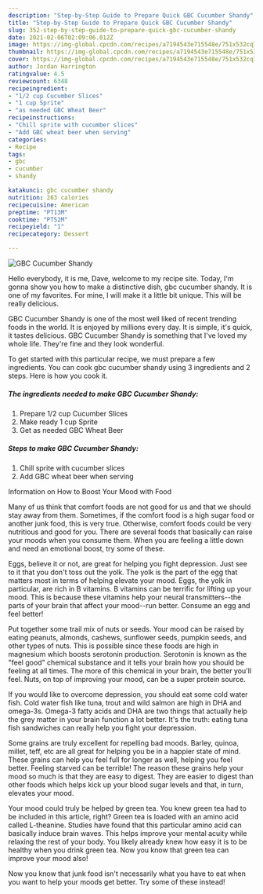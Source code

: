 ```yaml
---
description: "Step-by-Step Guide to Prepare Quick GBC Cucumber Shandy"
title: "Step-by-Step Guide to Prepare Quick GBC Cucumber Shandy"
slug: 352-step-by-step-guide-to-prepare-quick-gbc-cucumber-shandy
date: 2021-02-06T02:09:06.012Z
image: https://img-global.cpcdn.com/recipes/a7194543e715548e/751x532cq70/gbc-cucumber-shandy-recipe-main-photo.jpg
thumbnail: https://img-global.cpcdn.com/recipes/a7194543e715548e/751x532cq70/gbc-cucumber-shandy-recipe-main-photo.jpg
cover: https://img-global.cpcdn.com/recipes/a7194543e715548e/751x532cq70/gbc-cucumber-shandy-recipe-main-photo.jpg
author: Jordan Harrington
ratingvalue: 4.5
reviewcount: 6348
recipeingredient:
- "1/2 cup Cucumber Slices"
- "1 cup Sprite"
- "as needed GBC Wheat Beer"
recipeinstructions:
- "Chill sprite with cucumber slices"
- "Add GBC wheat beer when serving"
categories:
- Recipe
tags:
- gbc
- cucumber
- shandy

katakunci: gbc cucumber shandy 
nutrition: 263 calories
recipecuisine: American
preptime: "PT13M"
cooktime: "PT52M"
recipeyield: "1"
recipecategory: Dessert

---
```



![GBC Cucumber Shandy](https://img-global.cpcdn.com/recipes/a7194543e715548e/751x532cq70/gbc-cucumber-shandy-recipe-main-photo.jpg)

Hello everybody, it is me, Dave, welcome to my recipe site. Today, I'm gonna show you how to make a distinctive dish, gbc cucumber shandy. It is one of my favorites. For mine, I will make it a little bit unique. This will be really delicious.

GBC Cucumber Shandy is one of the most well liked of recent trending foods in the world. It is enjoyed by millions every day. It is simple, it's quick, it tastes delicious. GBC Cucumber Shandy is something that I've loved my whole life. They're fine and they look wonderful.




To get started with this particular recipe, we must prepare a few ingredients. You can cook gbc cucumber shandy using 3 ingredients and 2 steps. Here is how you cook it.

<!--inarticleads1-->

##### The ingredients needed to make GBC Cucumber Shandy:

1. Prepare 1/2 cup Cucumber Slices
1. Make ready 1 cup Sprite
1. Get as needed GBC Wheat Beer




<!--inarticleads2-->

##### Steps to make GBC Cucumber Shandy:

1. Chill sprite with cucumber slices
1. Add GBC wheat beer when serving




Information on How to Boost Your Mood with Food


Many of us think that comfort foods are not good for us and that we should stay away from them. Sometimes, if the comfort food is a high sugar food or another junk food, this is very true. Otherwise, comfort foods could be very nutritious and good for you. There are several foods that basically can raise your moods when you consume them. When you are feeling a little down and need an emotional boost, try some of these.

Eggs, believe it or not, are great for helping you fight depression. Just see to it that you don't toss out the yolk. The yolk is the part of the egg that matters most in terms of helping elevate your mood. Eggs, the yolk in particular, are rich in B vitamins. B vitamins can be terrific for lifting up your mood. This is because these vitamins help your neural transmitters--the parts of your brain that affect your mood--run better. Consume an egg and feel better!

Put together some trail mix of nuts or seeds. Your mood can be raised by eating peanuts, almonds, cashews, sunflower seeds, pumpkin seeds, and other types of nuts. This is possible since these foods are high in magnesium which boosts serotonin production. Serotonin is known as the "feel good" chemical substance and it tells your brain how you should be feeling at all times. The more of this chemical in your brain, the better you'll feel. Nuts, on top of improving your mood, can be a super protein source.

If you would like to overcome depression, you should eat some cold water fish. Cold water fish like tuna, trout and wild salmon are high in DHA and omega-3s. Omega-3 fatty acids and DHA are two things that actually help the grey matter in your brain function a lot better. It's the truth: eating tuna fish sandwiches can really help you fight your depression. 

Some grains are truly excellent for repelling bad moods. Barley, quinoa, millet, teff, etc are all great for helping you be in a happier state of mind. These grains can help you feel full for longer as well, helping you feel better. Feeling starved can be terrible! The reason these grains help your mood so much is that they are easy to digest. They are easier to digest than other foods which helps kick up your blood sugar levels and that, in turn, elevates your mood.

Your mood could truly be helped by green tea. You knew green tea had to be included in this article, right? Green tea is loaded with an amino acid called L-theanine. Studies have found that this particular amino acid can basically induce brain waves. This helps improve your mental acuity while relaxing the rest of your body. You likely already knew how easy it is to be healthy when you drink green tea. Now you know that green tea can improve your mood also!

Now you know that junk food isn't necessarily what you have to eat when you want to help your moods get better. Try some of these instead!

